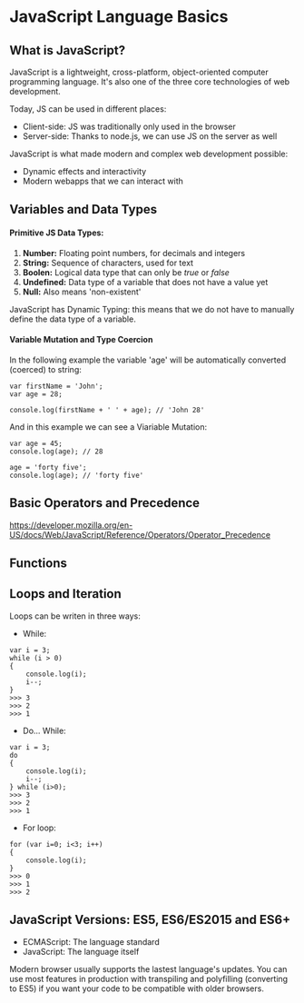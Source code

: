 # JavaScript Language Basics

## What is JavaScript?
JavaScript is a lightweight, cross-platform, object-oriented computer programming language. It's also one of the three core technologies of web development.

Today, JS can be used in different places:
- Client-side: JS was traditionally only used in the browser
- Server-side: Thanks to node.js, we can use JS on the server as well

JavaScript is what made modern and complex web development possible:
- Dynamic effects and interactivity
- Modern webapps that we can interact with

## Variables and Data Types

#### Primitive JS Data Types:
1. **Number:** Floating point numbers, for decimals and integers
2. **String:** Sequence of characters, used for text
3. **Boolen:** Logical data type that can only be _true_ or _false_
4. **Undefined:** Data type of a variable that does not have a value yet
5. **Null:** Also means 'non-existent'

JavaScript has Dynamic Typing: this means that we do not have to manually define the data type of a variable.

#### Variable Mutation and Type Coercion
In the following example the variable 'age' will be automatically converted (coerced) to string:
```
var firstName = 'John';
var age = 28;

console.log(firstName + ' ' + age); // 'John 28'
```
And in this example we can see a Viariable Mutation:
```
var age = 45;
console.log(age); // 28

age = 'forty five';
console.log(age); // 'forty five'
```

## Basic Operators and Precedence
https://developer.mozilla.org/en-US/docs/Web/JavaScript/Reference/Operators/Operator_Precedence

## Functions

## Loops and Iteration
Loops can be writen in three ways:

- While:
```
var i = 3;
while (i > 0)
{
    console.log(i);
    i--;
}
>>> 3
>>> 2
>>> 1
```

- Do... While:
```
var i = 3;
do
{
    console.log(i);
    i--;
} while (i>0);
>>> 3
>>> 2
>>> 1
```

- For loop:
```
for (var i=0; i<3; i++)
{
    console.log(i);
}
>>> 0
>>> 1
>>> 2
```


## JavaScript Versions: ES5, ES6/ES2015 and ES6+
- ECMAScript: The language standard
- JavaScript: The language itself

Modern browser usually supports the lastest language's updates. You can use most features in production with transpiling and polyfilling (converting to ES5) if you want your code to be compatible with older browsers.